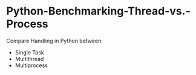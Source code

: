 # Python-Benchmarking-Thread-vs.-Process

Compare Handling in Python between:


- Single Task
- Multithread
- Multiprocess
